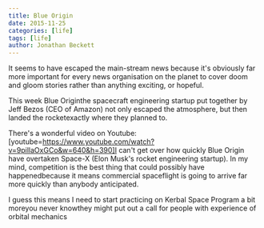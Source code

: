 ```yaml
---
title: Blue Origin
date: 2015-11-25
categories: [life]
tags: [life]
author: Jonathan Beckett
---
```


It seems to have escaped the main-stream news because it's obviously far more important for every news organisation on the planet to cover doom and gloom stories rather than anything exciting, or hopeful.

This week Blue Originthe spacecraft engineering startup put together by Jeff Bezos (CEO of Amazon) not only escaped the atmosphere, but then landed the rocketexactly where they planned to.

There's a wonderful video on Youtube:[youtube=https://www.youtube.com/watch?v=9pillaOxGCo&w=640&h=390]I can't get over how quickly Blue Origin have overtaken Space-X (Elon Musk's rocket engineering startup). In my mind, competition is the best thing that could possibly have happenedbecause it means commercial spaceflight is going to arrive far more quickly than anybody anticipated.

I guess this means I need to start practicing on Kerbal Space Program a bit moreyou never knowthey might put out a call for people with experience of orbital mechanics